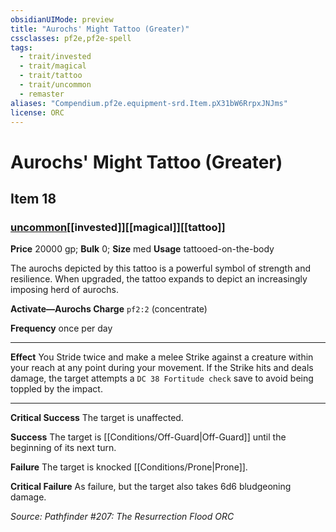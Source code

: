 ```yaml
---
obsidianUIMode: preview
title: "Aurochs' Might Tattoo (Greater)"
cssclasses: pf2e,pf2e-spell
tags:
  - trait/invested
  - trait/magical
  - trait/tattoo
  - trait/uncommon
  - remaster
aliases: "Compendium.pf2e.equipment-srd.Item.pX31bW6RrpxJNJms"
license: ORC
---
```

# Aurochs' Might Tattoo (Greater)
## Item 18
### [uncommon](uncommon "Uncommon Rarity Trait")[[invested]][[magical]][[tattoo]]


**Price** 20000 gp; 
**Bulk** 0; **Size** med
**Usage** tattooed-on-the-body

The aurochs depicted by this tattoo is a powerful symbol of strength and resilience. When upgraded, the tattoo expands to depict an increasingly imposing herd of aurochs.

**Activate—Aurochs Charge** `pf2:2` (concentrate)

**Frequency** once per day

* * *

**Effect** You Stride twice and make a melee Strike against a creature within your reach at any point during your movement. If the Strike hits and deals damage, the target attempts a `DC 38 Fortitude check` save to avoid being toppled by the impact.

* * *

**Critical Success** The target is unaffected.

**Success** The target is [[Conditions/Off-Guard|Off-Guard]] until the beginning of its next turn.

**Failure** The target is knocked [[Conditions/Prone|Prone]].

**Critical Failure** As failure, but the target also takes 6d6 bludgeoning damage.

*Source: Pathfinder #207: The Resurrection Flood*
*ORC*